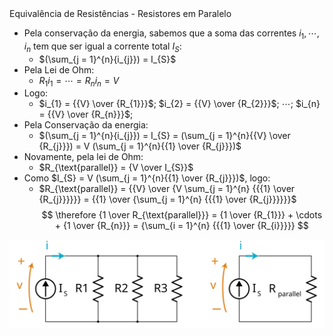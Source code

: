 <div class="cabecalho large">
    Equivalência de Resistências - Resistores em Paralelo 
</div>

<div class="two-columns-50-50">
<div class="small">

- Pela conservação da energia, sabemos que a soma das correntes $i_{1}, \cdots, i_{n}$ tem que ser igual a corrente total $I_{S}$:
    - $(\sum_{j = 1}^{n}{i_{j}}) = I_{S}$
- Pela Lei de Ohm:
    - $R_{1}i_{1} = \cdots = R_{n}i_{n} = V$
- Logo:
    - $i_{1} = {{V} \over {R_{1}}}$; $i_{2} = {{V} \over {R_{2}}}$; $\cdots$; $i_{n} = {{V} \over {R_{n}}}$; 
- Pela Conservação da energia:
    - $(\sum_{j = 1}^{n}{i_{j}}) = I_{S} = (\sum_{j = 1}^{n}{{V} \over {R_{j}}}) = V (\sum_{j = 1}^{n}{{1} \over {R_{j}}})$
- Novamente, pela lei de Ohm:
    - $R_{\text{parallel}} = {V \over I_{S}}$
- Como $I_{S} = V (\sum_{j = 1}^{n}{{1} \over {R_{j}}})$, logo:
    - $R_{\text{parallel}} = {{V} \over {V \sum_{j = 1}^{n} {{{1} \over {R_{j}}}}}} =  {{1} \over {\sum_{j = 1}^{n} {{{1} \over {R_{j}}}}}}$
$$
\therefore {1 \over R_{\text{parallel}}} = {1 \over {R_{1}}} + \cdots + {1 \over {R_{n}}} = {\sum_{i = 1}^{n} {{{1} \over {R_{i}}}}}
$$

</div>
<div style="margin: auto;">
    <center>
        <img class="transparent" src='img/equivalencia_resistores_paralelos.svg'>
    </center>
</div>
</div>

